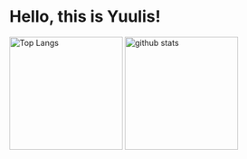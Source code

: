 # Hello, this is Yuulis!

<p align="left"> 
  <img alt="Top Langs" height="200px" src="https://github-readme-stats.vercel.app/api/top-langs/?username=Yuulis&layout=compact&show_icons=true&theme=algolia"/>
  <img alt="github stats" height="200px" src="https://github-readme-stats.vercel.app/api?username=Yuulis&theme=onedark&show_icons=turetheme=onedark"/>
</p>
